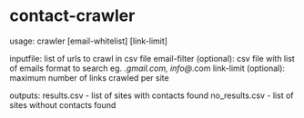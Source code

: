 # contact-crawler
usage: crawler <inputfile> [email-whitelist] [link-limit]

  inputfile: list of urls to crawl in csv file
  email-filter (optional): csv file with list of emails format to search eg. *.gmail.com, info@*.com
  link-limit (optional): maximum number of links crawled per site

outputs: results.csv - list of sites with contacts found
         no_results.csv - list of sites without contacts found
